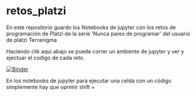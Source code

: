 # retos_platzi

En este repositorio guardo los Notebooks de jupyter con los retos de programación de Platzi de la serie 'Nunca pares de programar' del usuario de platzi Terranigma

Haciendo clik aqui abajo se puede correr un ambiente de jupyter y ver y ejectuar el codigo de cada reto. <br>

[![Binder](https://mybinder.org/badge_logo.svg)](https://mybinder.org/v2/gh/waco527/retos_platzi/master)

En los notebooks de jupyter para ejecutar una celda con un código simplemente hay que oprimir shift + 

